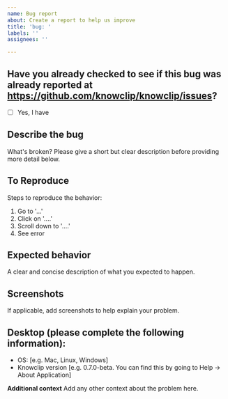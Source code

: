 ```yaml
---
name: Bug report
about: Create a report to help us improve
title: 'bug: '
labels: ''
assignees: ''

---
```


<!----------------------------------------------------------------->
<!---                    IMPORTANT NOTICE:                      --->
<!--- Please check https://github.com/knowclip/knowclip/issues  --->
<!--- before opening a new issue, as someone may have already   --->
<!--- reported the same bug. Thanks for valuing developer time! --->
<!----------------------------------------------------------------->

**Have you already checked to see if this bug was already reported at https://github.com/knowclip/knowclip/issues?**
---
- [ ] Yes, I have

**Describe the bug**
---
What's broken? Please give a short but clear description before providing more detail below.

**To Reproduce**
---
Steps to reproduce the behavior:
1. Go to '...'
2. Click on '....'
3. Scroll down to '....'
4. See error

**Expected behavior**
---
A clear and concise description of what you expected to happen.

**Screenshots**
---
If applicable, add screenshots to help explain your problem.

**Desktop (please complete the following information):**
---
 - OS: [e.g. Mac, Linux, Windows]
 - Knowclip version [e.g. 0.7.0-beta. You can find this by going to Help -> About Application]

**Additional context**
Add any other context about the problem here.
